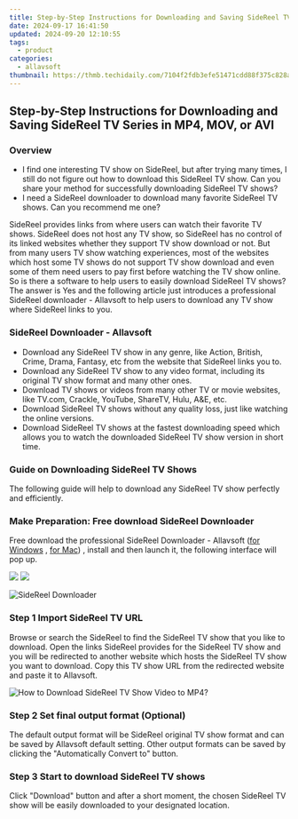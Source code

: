 ```yaml
---
title: Step-by-Step Instructions for Downloading and Saving SideReel TV Series in MP4, MOV, or AVI
date: 2024-09-17 16:41:50
updated: 2024-09-20 12:10:55
tags:
  - product
categories:
  - allavsoft
thumbnail: https://thmb.techidaily.com/7104f2fdb3efe51471cdd88f375c828abb8a0fae8ecd95c240012aa4c932f917.jpg
---
```


## Step-by-Step Instructions for Downloading and Saving SideReel TV Series in MP4, MOV, or AVI

### Overview

* I find one interesting TV show on SideReel, but after trying many times, I still do not figure out how to download this SideReel TV show. Can you share your method for successfully downloading SideReel TV shows?
* I need a SideReel downloader to download many favorite SideReel TV shows. Can you recommend me one?

SideReel provides links from where users can watch their favorite TV shows. SideReel does not host any TV show, so SideReel has no control of its linked websites whether they support TV show download or not. But from many users TV show watching experiences, most of the websites which host some TV shows do not support TV show download and even some of them need users to pay first before watching the TV show online. So is there a software to help users to easily download SideReel TV shows? The answer is Yes and the following article just introduces a professional SideReel downloader - Allavsoft to help users to download any TV show where SideReel links to you.

### SideReel Downloader - Allavsoft

* Download any SideReel TV show in any genre, like Action, British, Crime, Drama, Fantasy, etc from the website that SideReel links you to.
* Download any SideReel TV show to any video format, including its original TV show format and many other ones.
* Download TV shows or videos from many other TV or movie websites, like TV.com, Crackle, YouTube, ShareTV, Hulu, A&E, etc.
* Download SideReel TV shows without any quality loss, just like watching the online versions.
* Download SideReel TV shows at the fastest downloading speed which allows you to watch the downloaded SideReel TV show version in short time.

### Guide on Downloading SideReel TV Shows

The following guide will help to download any SideReel TV show perfectly and efficiently.

### Make Preparation: Free download SideReel Downloader

Free download the professional SideReel Downloader - Allavsoft ([for Windows](https://tools.techidaily.com/allavsoft/products/) , [for Mac](https://tools.techidaily.com/allavsoft/products/)) , install and then launch it, the following interface will pop up.

[![](https://www.allavsoft.com/how-to/../images/how-to/free-download-win.jpg)](https://tools.techidaily.com/allavsoft/products/) [![](https://www.allavsoft.com/how-to/../images/how-to/free-download-mac.jpg)](https://tools.techidaily.com/allavsoft/products/)

![SideReel Downloader](https://www.allavsoft.com/how-to/../images/allavsoft/screen-shot-600.jpg)

### Step 1 Import SideReel TV URL

Browse or search the SideReel to find the SideReel TV show that you like to download. Open the links SideReel provides for the SideReel TV show and you will be redirected to another website which hosts the SideReel TV show you want to download. Copy this TV show URL from the redirected website and paste it to Allavsoft.

![How to Download SideReel TV Show Video to MP4?](https://www.allavsoft.com/how-to/../images/how-to/download-rtmp-video/download-rtmp-video.jpg)

### Step 2 Set final output format (Optional)

The default output format will be SideReel original TV show format and can be saved by Allavsoft default setting. Other output formats can be saved by clicking the "Automatically Convert to" button.

### Step 3 Start to download SideReel TV shows

Click "Download" button and after a short moment, the chosen SideReel TV show will be easily downloaded to your designated location.

<ins class="adsbygoogle"
     style="display:block"
     data-ad-format="autorelaxed"
     data-ad-client="ca-pub-7571918770474297"
     data-ad-slot="1223367746"></ins>



<ins class="adsbygoogle"
     style="display:block"
     data-ad-client="ca-pub-7571918770474297"
     data-ad-slot="8358498916"
     data-ad-format="auto"
     data-full-width-responsive="true"></ins>
